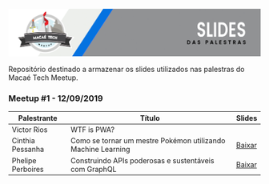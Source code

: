 ![alt text](https://raw.githubusercontent.com/MacaeTech/meetup/master/img/slides-header.png)

Repositório destinado a armazenar os slides utilizados nas palestras do Macaé Tech Meetup.

### Meetup #1 - 12/09/2019

Palestrante             | Título | Slides
----------------------- | ------ | ------
Victor Rios             | WTF is PWA? | 
Cinthia Pessanha        | Como se tornar um mestre Pokémon utilizando Machine Learning | [Baixar](https://github.com/MacaeTech/meetup/blob/master/Meetup%20%231%20%20-%20%5B12-09-2019%5D/Como%20se%20tornar%20um%20mestre%20Pok%C3%A9mon%20utilizando%20Machine%20Learning.pdf)
Phelipe Perboires       | Construindo APIs poderosas e sustentáveis com GraphQL | [Baixar](https://github.com/MacaeTech/meetup/blob/master/Meetup%20%231%20%20-%20%5B12-09-2019%5D/Construindo%20APIs%20poderosas%20e%20sustent%C3%A1veis%20com%20GraphQL.pdf)
